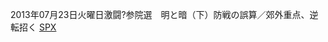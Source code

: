 2013年07月23日火曜日激闘?参院選　明と暗（下）防戦の誤算／郊外重点、逆転招く
 <a href="http://www.superbiketool.com/shoesonline.asp?cheap=products-c138.html" title="SPX">SPX</a>